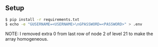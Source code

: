 ## Setup
```sh
$ pip install -r requirements.txt
$ echo -e "GUSERNAME=<USERNAME>\nGPASSWORD=<PASSWORD>" > .env
```

NOTE: I removed extra 0 from last row of node 2 of level 21 to make the array homogeneous. 